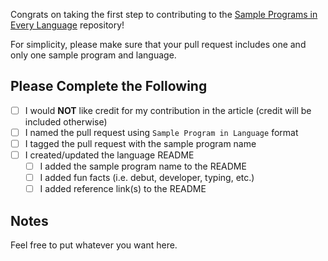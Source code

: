Congrats on taking the first step to contributing to the [Sample Programs in Every Language](https://therenegadecoder.com/code/sample-programs-in-every-language/) repository!

For simplicity, please make sure that your pull request includes one and only one sample program and language.

## Please Complete the Following

- [ ] I would **NOT** like credit for my contribution in the article (credit will be included otherwise)
- [ ] I named the pull request using `Sample Program in Language` format
- [ ] I tagged the pull request with the sample program name
- [ ] I created/updated the language README
  - [ ] I added the sample program name to the README
  - [ ] I added fun facts (i.e. debut, developer, typing, etc.)
  - [ ] I added reference link(s) to the README

## Notes

Feel free to put whatever you want here.
